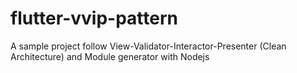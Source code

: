 # flutter-vvip-pattern
A sample project follow View-Validator-Interactor-Presenter (Clean Architecture) and Module generator with Nodejs
